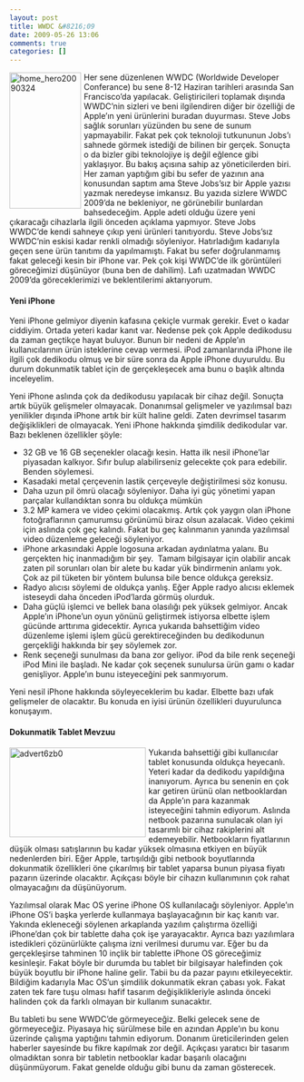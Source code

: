 ```yaml
---
layout: post
title: WWDC &#8216;09
date: 2009-05-26 13:06
comments: true
categories: []
---
```

<p><img style="border-bottom: 0px; border-left: 0px; margin: 0px 5px 5px 0px; display: inline; border-top: 0px; border-right: 0px" title="home_hero20090324" border="0" alt="home_hero20090324" align="left" src="http://onurbaykal.com.tr/wp-content/uploads/2009/05/home-hero20090324.jpg" width="126" height="240" /> Her sene düzenlenen WWDC (Worldwide Developer Conferance) bu sene 8-12 Haziran tarihleri arasında San Francisco’da yapılacak. Geliştiricileri toplamak dışında WWDC’nin sizleri ve beni ilgilendiren diğer bir özelliği de Apple’ın yeni ürünlerini buradan duyurması. Steve Jobs sağlık sorunları yüzünden bu sene de sunum yapmayabilir. Fakat pek çok teknoloji tutkununun Jobs’ı sahnede görmek istediği de bilinen bir gerçek. Sonuçta o da bizler gibi teknolojiye iş değil eğlence gibi yaklaşıyor. Bu bakış açısına sahip az yöneticilerden biri. Her zaman yaptığım gibi bu sefer de yazının ana konusundan saptım ama Steve Jobs’sız bir Apple yazısı yazmak neredeyse imkansız. Bu yazıda sizlere WWDC 2009’da ne bekleniyor, ne görünebilir bunlardan bahsedeceğim. Apple adeti olduğu üzere yeni çıkaracağı cihazlarla ilgili önceden açıklama yapmıyor. Steve Jobs WWDC’de kendi sahneye çıkıp yeni ürünleri tanıtıyordu. Steve Jobs’sız WWDC’nin eskisi kadar renkli olmadığı söyleniyor. Hatırladığım kadarıyla geçen sene ürün tanıtımı da yapılmamıştı. Fakat bu sefer doğrulanmamış fakat geleceği kesin bir iPhone var. Pek çok kişi WWDC’de ilk görüntüleri göreceğimizi düşünüyor (buna ben de dahilim). Lafı uzatmadan WWDC 2009’da göreceklerimizi ve beklentilerimi aktarıyorum.</p> <!--more-->  <h4>Yeni iPhone</h4>  <p>Yeni iPhone gelmiyor diyenin kafasına çekiçle vurmak gerekir. Evet o kadar ciddiyim. Ortada yeteri kadar kanıt var. Nedense pek çok Apple dedikodusu da zaman geçtikçe hayat buluyor. Bunun bir nedeni de Apple’ın kullanıcılarının ürün isteklerine cevap vermesi. iPod zamanlarında iPhone ile ilgili çok dedikodu olmuş ve bir süre sonra da Apple iPhone duyuruldu. Bu durum dokunmatik tablet için de gerçekleşecek ama bunu o başlık altında inceleyelim.</p>  <p>Yeni iPhone aslında çok da dedikodusu yapılacak bir cihaz değil. Sonuçta artık büyük gelişmeler olmayacak. Donanımsal gelişmeler ve yazılımsal bazı yenilikler dışında iPhone artık bir kült haline geldi. Zaten devrimsel tasarım değişiklikleri de olmayacak. Yeni iPhone hakkında şimdilik dedikodular var. Bazı beklenen özellikler şöyle:</p>  <ul>   <li>32 GB ve 16 GB seçenekler olacağı kesin. Hatta ilk nesil iPhone’lar piyasadan kalkıyor. Sıfır bulup alabilirseniz gelecekte çok para edebilir. Benden söylemesi.</li>    <li>Kasadaki metal çerçevenin lastik çerçeveyle değiştirilmesi söz konusu.</li>    <li>Daha uzun pil ömrü olacağı söyleniyor. Daha iyi güç yönetimi yapan parçalar kullandıktan sonra bu oldukça mümkün</li>    <li>3.2 MP kamera ve video çekimi olacakmış. Artık çok yaygın olan iPhone fotoğraflarının çamurumsu görünümü biraz olsun azalacak. Video çekimi için aslında çok geç kalındı. Fakat bu geç kalınmanın yanında yazılımsal video düzenleme geleceği söyleniyor.</li>    <li>iPhone arkasındaki Apple logosuna arkadan aydınlatma yalanı. Bu gerçekten hiç inanmadığım bir şey.&#160; Tamam bilgisayar için olabilir ancak zaten pil sorunları olan bir alete bu kadar yük bindirmenin anlamı yok. Çok az pil tüketen bir yöntem bulunsa bile bence oldukça gereksiz.</li>    <li>Radyo alıcısı söylemi de oldukça yanlış. Eğer Apple radyo alıcısı eklemek isteseydi daha önceden iPod’larda görmüş olurduk.</li>    <li>Daha güçlü işlemci ve bellek bana olasılığı pek yüksek gelmiyor. Ancak Apple’ın iPhone’un oyun yönünü geliştirmek istiyorsa elbette işlem gücünde arttırıma gidecektir. Ayrıca yukarıda bahsettiğim video düzenleme işlemi işlem gücü gerektireceğinden bu dedikodunun gerçekliği hakkında bir şey söylemek zor.</li>    <li>Renk seçeneği sunulması da bana zor geliyor. iPod da bile renk seçeneği iPod Mini ile başladı. Ne kadar çok seçenek sunulursa ürün gamı o kadar genişliyor. Apple’ın bunu isteyeceğini pek sanmıyorum.</li> </ul>  <p>Yeni nesil iPhone hakkında söyleyeceklerim bu kadar. Elbette bazı ufak gelişmeler de olacaktır. Bu konuda en iyisi ürünün özellikleri duyurulunca konuşayım.</p>  <h4>Dokunmatik Tablet Mevzuu</h4>  <p><img style="border-bottom: 0px; border-left: 0px; margin: 0px 5px 5px 0px; display: inline; border-top: 0px; border-right: 0px" title="advert6zb0" border="0" alt="advert6zb0" align="left" src="http://onurbaykal.com.tr/wp-content/uploads/2009/05/advert6zb0.jpg" width="240" height="158" /> Yukarıda bahsettiği gibi kullanıcılar tablet konusunda oldukça heyecanlı. Yeteri kadar da dedikodu yapıldığına inanıyorum. Ayrıca bu senenin en çok kar getiren ürünü olan netbooklardan da Apple’ın para kazanmak isteyeceğini tahmin ediyorum. Aslında netbook pazarına sunulacak olan iyi tasarımlı bir cihaz rakiplerini alt edemeyebilir. Netbookların fiyatlarının düşük olması satışlarının bu kadar yüksek olmasına etkiyen en büyük nedenlerden biri. Eğer Apple, tartışıldığı gibi netbook boyutlarında dokunmatik özellikleri öne çıkarılmış bir tablet yaparsa bunun piyasa fiyatı pazarın üzerinde olacaktır. Açıkçası böyle bir cihazın kullanımının çok rahat olmayacağını da düşünüyorum. </p>  <p>Yazılımsal olarak Mac OS yerine iPhone OS kullanılacağı söyleniyor. Apple’ın iPhone OS’i başka yerlerde kullanmaya başlayacağının bir kaç kanıtı var. Yakında ekleneceği söylenen arkaplanda yazılım çalıştırma özelliği iPhone’dan çok bir tablette daha çok işe yarayacaktır. Ayrıca bazı yazılımlara istedikleri çözünürlükte çalışma izni verilmesi durumu var. Eğer bu da gerçekleşirse tahminen 10 inçlik bir tablette iPhone OS göreceğimiz kesinleşir. Fakat böyle bir durumda bu tablet bir bilgisayar halefinden çok büyük boyutlu bir iPhone haline gelir. Tabii bu da pazar payını etkileyecektir. Bildiğim kadarıyla Mac OS’un şimdilik dokunmatik ekran çabası yok. Fakat zaten tek fare tuşu olması hafif tasarım değişiklikleriyle aslında önceki halinden çok da farklı olmayan bir kullanım sunacaktır.</p>  <p>Bu tableti bu sene WWDC’de görmeyeceğiz. Belki gelecek sene de görmeyeceğiz. Piyasaya hiç sürülmese bile en azından Apple’ın bu konu üzerinde çalışma yaptığını tahmin ediyorum. Donanım üreticilerinden gelen haberler sayesinde bu fikre kapılmak zor değil. Açıkçası yaratıcı bir tasarım olmadıktan sonra bir tabletin netbooklar kadar başarılı olacağını düşünmüyorum. Fakat genelde olduğu gibi bunu da zaman gösterecek. </p>
